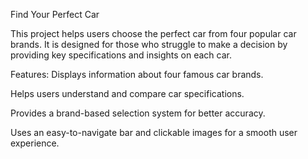 Find Your Perfect Car


This project helps users choose the perfect car from four popular car brands. It is designed for those who struggle to make a decision by providing key specifications and insights on each car.

Features:
Displays information about four famous car brands.

Helps users understand and compare car specifications.

Provides a brand-based selection system for better accuracy.

Uses an easy-to-navigate bar and clickable images for a smooth user experience.
